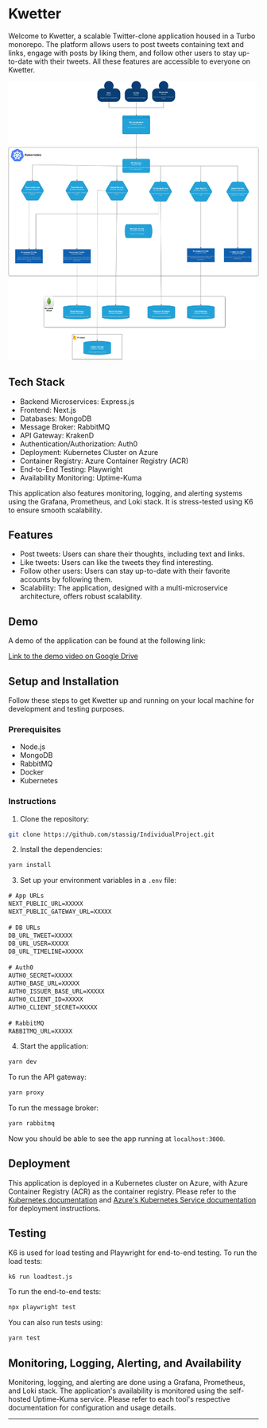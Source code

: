 # Kwetter

Welcome to Kwetter, a scalable Twitter-clone application housed in a Turbo monorepo. The platform allows users to post tweets containing text and links, engage with posts by liking them, and follow other users to stay up-to-date with their tweets. All these features are accessible to everyone on Kwetter.

![C2_Container_Diagram](./images/C2_Container_Diagram.png)


## Tech Stack

- Backend Microservices: Express.js
- Frontend: Next.js
- Databases: MongoDB
- Message Broker: RabbitMQ
- API Gateway: KrakenD
- Authentication/Authorization: Auth0
- Deployment: Kubernetes Cluster on Azure
- Container Registry: Azure Container Registry (ACR)
- End-to-End Testing: Playwright
- Availability Monitoring: Uptime-Kuma

This application also features monitoring, logging, and alerting systems using the Grafana, Prometheus, and Loki stack. It is stress-tested using K6 to ensure smooth scalability.

## Features

- Post tweets: Users can share their thoughts, including text and links.
- Like tweets: Users can like the tweets they find interesting.
- Follow other users: Users can stay up-to-date with their favorite accounts by following them.
- Scalability: The application, designed with a multi-microservice architecture, offers robust scalability.

## Demo

A demo of the application can be found at the following link: 

[Link to the demo video on Google Drive](https://drive.google.com/file/d/13oyOHfVDi_CC_UYl4tFuhxe3i01Oj9un/view?usp=sharing)

## Setup and Installation

Follow these steps to get Kwetter up and running on your local machine for development and testing purposes.

### Prerequisites

- Node.js
- MongoDB
- RabbitMQ
- Docker
- Kubernetes

### Instructions

1. Clone the repository:

```bash
git clone https://github.com/stassig/IndividualProject.git
```

2. Install the dependencies:

```bash
yarn install
```

3. Set up your environment variables in a `.env` file:

```env
# App URLs
NEXT_PUBLIC_URL=XXXXX
NEXT_PUBLIC_GATEWAY_URL=XXXXX

# DB URLs
DB_URL_TWEET=XXXXX
DB_URL_USER=XXXXX
DB_URL_TIMELINE=XXXXX

# Auth0
AUTH0_SECRET=XXXXX
AUTH0_BASE_URL=XXXXX
AUTH0_ISSUER_BASE_URL=XXXXX
AUTH0_CLIENT_ID=XXXXX
AUTH0_CLIENT_SECRET=XXXXX

# RabbitMQ
RABBITMQ_URL=XXXXX
```

4. Start the application:

```bash
yarn dev
```

To run the API gateway:

```bash
yarn proxy
```

To run the message broker:

```bash
yarn rabbitmq
```

Now you should be able to see the app running at `localhost:3000`.

## Deployment

This application is deployed in a Kubernetes cluster on Azure, with Azure Container Registry (ACR) as the container registry. Please refer to the [Kubernetes documentation](https://kubernetes.io/docs/home/) and [Azure's Kubernetes Service documentation](https://docs.microsoft.com/en-us/azure/aks/) for deployment instructions.

## Testing

K6 is used for load testing and Playwright for end-to-end testing. To run the load tests:

```bash
k6 run loadtest.js
```

To run the end-to-end tests:

```bash
npx playwright test
```

You can also run tests using:

```bash
yarn test
```

## Monitoring, Logging, Alerting, and Availability

Monitoring, logging, and alerting are done using a Grafana, Prometheus, and Loki stack. The application's availability is monitored using the self-hosted Uptime-Kuma service. Please refer to each tool's respective documentation for configuration and usage details.

---
